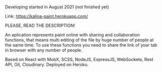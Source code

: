 Developing started in August 2021 (not finished yet)

Link: https://kalina-paint.herokuapp.com/

PLEASE, READ THE DESCRIPTION!

An aplication represents paint online with sharing and collaboration functions, 
that means multi editing of the file by huge number of people at the same time.
To use these functions you need to share the link of your tab in browser with any number of people.

Based on React with MobX, SCSS, NodeJS, ExpressJS, WebSockets, Rest API, Git, Cloudinary. Deployed on Heroku.
